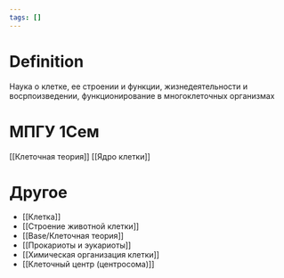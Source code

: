 ```yaml
---
tags: []
---
```

# Definition
Наука о клетке, ее строении и функции, жизнедеятельности и восрпоизведении, функционирование в многоклеточных организмах
# МПГУ 1Сем
[[Клеточная теория]]
[[Ядро клетки]]

# Другое
- [[Клетка]]
- [[Строение животной клетки]]
- [[Base/Клеточная теория]]
- [[Прокариоты и эукариоты]]
- [[Химическая организация клетки]]
- [[Клеточный центр (центросома)]]